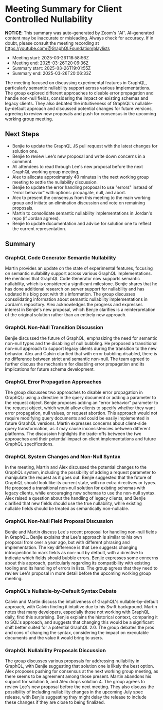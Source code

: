 # Meeting Summary for Client Controlled Nullability

**NOTICE**: This summary was auto-generated by Zoom's "AI". AI-generated
content may be inaccurate or misleading. Always check for accuracy. If in
doubt, please consult the meeting recording at
https://youtube.com/@GraphQLFoundation/playlists

- Meeting start: 2025-03-26T18:58:56Z
- Meeting end: 2025-03-26T20:06:36Z
- Summary start: 2025-03-26T19:01:55Z
- Summary end: 2025-03-26T20:06:33Z

The meeting focused on discussing experimental features in GraphQL, particularly semantic nullability support across various implementations. The group explored different approaches to disable error propagation and handle non-null fields, considering the impact on existing schemas and legacy clients. They also debated the intuitiveness of GraphQL's nullable-by-default approach and discussed potential changes for future versions, agreeing to review new proposals and push for consensus in the upcoming working group meeting.

## Next Steps

- Benjie to update the GraphQL JS pull request with the latest changes for solution one.
- Benjie to review Lee's new proposal and write down concerns in a comment.
- All attendees to read through Lee's new proposal before the next GraphQL working group meeting.
- Alex to allocate approximately 40 minutes in the next working group meeting to settle the nullability discussion.
- Benjie to update the error handling proposal to use "errors" instead of "error behavior" with options: propagate, null, and abort.
- Alex to present the consensus from this meeting to the main working group and initiate an elimination discussion and vote on remaining proposals.
- Martin to consolidate semantic nullability implementations in Jordan's repo (if Jordan agrees).
- Benjie to update documentation and advice for solution one to reflect the current representation.

## Summary

### GraphQL Code Generator Semantic Nullability

Martin provides an update on the state of experimental features, focusing on semantic nullability support across various GraphQL implementations. He mentions that GraphQL Code Generator now supports semantic nullability, which is considered a significant milestone. Benjie shares that he has done additional research on server support for nullability and has updated his blog post with this information. The group discusses consolidating information about semantic nullability implementations in Jordan's repository. Alex acknowledges the progress and expresses interest in Benjie's new proposal, which Benjie clarifies is a reinterpretation of the original solution rather than an entirely new approach.

### GraphQL Non-Null Transition Discussion

Benjie discussed the future of GraphQL, emphasizing the need for semantic non-null types and the disabling of null bubbling. He proposed a transitional non-null approach to support legacy clients during the transition to the new behavior. Alex and Calvin clarified that with error bubbling disabled, there is no difference between strict and semantic non-null. The team agreed to further discuss the mechanism for disabling error propagation and its implications for future schema development.

### GraphQL Error Propagation Approaches

The group discusses two approaches to disable error propagation in GraphQL: using a directive in the query document or adding a parameter to the request object. Benjie proposes adding an "error behavior" parameter to the request object, which would allow clients to specify whether they want error propagation, null values, or request abortion. This approach would not require modifying query documents and could be easily implemented in future GraphQL versions. Martin expresses concerns about client-side query transformation, as it may cause inconsistencies between different platforms. The discussion highlights the trade-offs between the two approaches and their potential impact on client implementations and future GraphQL specifications.

### GraphQL System Changes and Non-Null Syntax

In the meeting, Martin and Alex discussed the potential changes to the GraphQL system, including the possibility of adding a request parameter to manipulate the request as it goes out. Benjie suggested that the future of GraphQL should look like its current state, with no extra directives or types. He proposed a transitional non-null solution for existing schemas with legacy clients, while encouraging new schemas to use the non-null syntax. Alex raised a question about the handling of legacy clients, and Benjie clarified that new fields should use the true nullability, while existing nullable fields should be treated as semantically non-nullable.

### GraphQL Non-Null Field Proposal Discussion

Benjie and Martin discuss Lee's recent proposal for handling non-null fields in GraphQL. Benjie explains that Lee's approach is similar to his own proposal from over a year ago, but with different phrasing and implementation. The key difference is that Lee suggests changing introspection to mark fields as non-null by default, with a directive to indicate which fields should bubble errors. Benjie expresses some concerns about this approach, particularly regarding its compatibility with existing tooling and its handling of errors in lists. The group agrees that they need to review Lee's proposal in more detail before the upcoming working group meeting.

### GraphQL's Nullable-by-Default Syntax Debate

Calvin and Martin discuss the intuitiveness of GraphQL's nullable-by-default approach, with Calvin finding it intuitive due to his Swift background. Martin notes that many developers, especially those not working with GraphQL daily, find this surprising. Benjie explains the historical context, comparing it to SQL's approach, and suggests that changing this would be a significant shift better suited for a potential GraphQL 2.0. The group debates the pros and cons of changing the syntax, considering the impact on executable documents and the value it would bring to users.

### GraphQL Nullability Proposals Discussion

The group discusses various proposals for addressing nullability in GraphQL, with Benjie suggesting that solution one is likely the best option. Alex proposes pushing for consensus at the next working group meeting, as there seems to be agreement among those present. Martin abandons his support for solution 5, and Alex drops solution 4. The group agrees to review Lee's new proposal before the next meeting. They also discuss the possibility of including nullability changes in the upcoming July spec release, with Benjie suggesting they might delay the release to include these changes if they are close to being finalized.

